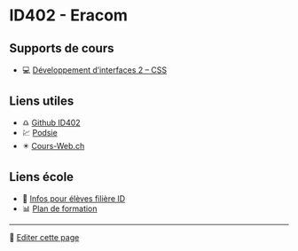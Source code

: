 # ID402 - Eracom

## Supports de cours

- 💻 [Développement d’interfaces 2 – CSS](https://id402.ch/cours-dev2-css/)

## Liens utiles

- ♎️ [Github ID402](https://github.com/eracom-id402)
- 💹 [Podsie](https://student.podsie.org/)
- ✴️ [Cours-Web.ch](https://cours-web.ch/)

## Liens école

- 📜 [Infos pour élèves filière ID](https://eracom.ch/informations-eleves-id/)
- 📊 [Plan de formation](https://code.eracom-pedagogique.ch/formation-imd/cursus-dual/)

---

📝 [Editer cette page](https://github.com/eracom-ID402/eracom-id402.github.io/edit/main/README.md)
